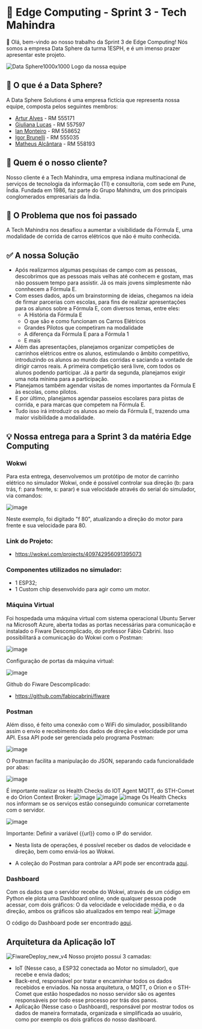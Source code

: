 # 🤖 Edge Computing - Sprint 3 - Tech Mahindra
👋 Olá, bem-vindo ao nosso trabalho da Sprint 3 de Edge Computing! Nós somos a empresa Data Sphere da turma 1ESPH, e é um imenso prazer apresentar este projeto.

![Data Sphere1000x1000](https://github.com/ianmonteirom/CP2-Edge/assets/152393807/0fe80a9b-6290-417d-8367-2abe3824d0b0)
Logo da nossa equipe
## 🔮 O que é a Data Sphere?
A Data Sphere Solutions é uma empresa fictícia que representa nossa equipe, composta pelos seguintes membros:
-  <a href="https://www.linkedin.com/in/artur-alves-tenca-b1ba862b6/">Artur Alves</a> - RM 555171 
- <a href="https://www.linkedin.com/in/giuliana-lucas-85b4532b6/">Giuliana Lucas</a> - RM 557597
- <a href="https://www.linkedin.com/in/ian-monteiro-moreira-a4543a2b7/">Ian Monteiro</a> - RM 558652 
- <a href="https://www.linkedin.com/in/igor-brunelli-ralo-39143a2b7/">Igor Brunelli</a> - RM 555035
- <a href="https://www.linkedin.com/in/matheus-estev%C3%A3o-5248b9238/">Matheus Alcântara</a> - RM 558193

## 👥 Quem é o nosso cliente?
Nosso cliente é a Tech Mahindra, uma empresa indiana multinacional de serviços de tecnologia da informação (TI) e consultoria, com sede em Pune, Índia. Fundada em 1986, faz parte do Grupo Mahindra, um dos principais conglomerados empresariais da Índia.

## 🤔 O Problema que nos foi passado
A Tech Mahindra nos desafiou a aumentar a visibilidade da Fórmula E, uma modalidade de corrida de carros elétricos que não é muito conhecida.

## ✅ A nossa Solução
- Após realizarmos algumas pesquisas de campo com as pessoas, descobrimos que as pessoas mais velhas até conhecem e gostam, mas não possuem tempo para assistir. Já os mais jovens simplesmente não connhecem a Fórmula E.
- Com esses dados, após um brainstorming de ideias, chegamos na ideia de firmar parcerias com escolas, para fins de realizar apresentações para os alunos sobre a Fórmula E, com diversos temas, entre eles:
  - A História da Fórmula E
  - O que são e como funcionam os Carros Elétricos
  - Grandes Pilotos que competiram na modalidade
  - A diferença da Fórmula E para a Fórmula 1
  - E mais
- Além das apresentações, planejamos organizar competições de carrinhos elétricos entre os alunos, estimulando o âmbito competitivo, introduzindo os alunos ao mundo das corridas e saciando a vontade de dirigir carros reais. A primeira competição será livre, com todos os alunos podendo participar. Já a partir da segunda, planejamos exigir uma nota mínima para a participação.
- Planejamos também agendar visitas de nomes importantes da Fórmula E às escolas, como pilotos.
- E por último, planejamos agendar passeios escolares para pistas de corrida, e para marcas que competem na Fórmula E.
- Tudo isso irá introduzir os alunos ao meio da Fórmula E, trazendo uma maior visibilidade a modalidade.

## 💡 Nossa entrega para a Sprint 3 da matéria Edge Computing

### Wokwi
Para esta entrega, desenvolvemos um protótipo de motor de carrinho elétrico no simulador Wokwi, onde é possível controlar sua direção (b: para trás, f: para frente, s: parar) e sua velocidade através do serial do simulador, via comandos:

![image](https://github.com/user-attachments/assets/a24c2465-6566-4395-8e59-9e95b05fd763)

Neste exemplo, foi digitado "f 80", atualizando a direção do motor para frente e sua velocidade para 80.
### Link do Projeto:
- https://wokwi.com/projects/409742956091395073

### Componentes utilizados no simulador:
- 1 ESP32;
- 1 Custom chip desenvolvido para agir como um motor.

### Máquina Virtual
Foi hospedada uma máquina virtual com sistema operacional Ubuntu Server na Microsoft Azure, aberta todas as portas necessárias para comunicação e instalado o Fiware Descomplicado, do professor Fábio Cabrini. Isso possibilitará a comunicação do Wokwi com o Postman:

![image](https://github.com/user-attachments/assets/649b2361-9b24-44e7-9d97-52494bcf4f30)

Configuração de portas da máquina virtual:

![image](https://github.com/user-attachments/assets/5a816894-5014-4ac4-a535-e0055ceff7ab)

Github do Fiware Descomplicado:
- https://github.com/fabiocabrini/fiware

### Postman

Além disso, é feito uma conexão com o WiFi do simulador, possibilitando assim o envio e recebimento dos dados de direção e velocidade por uma API. Essa API pode ser gerenciada pelo programa Postman:

![image](https://github.com/user-attachments/assets/de7457e0-7811-44d6-8af4-de45a14768b2)

O Postman facilita a manipulação do JSON, separando cada funcionalidade por abas:

![image](https://github.com/user-attachments/assets/e39a0b50-5900-4e0b-bbe0-1fef2f05c209)

É importante realizar os Health Checks do IOT Agent MQTT, do STH-Comet e do Orion Context Broker:
![image](https://github.com/user-attachments/assets/64d82cd1-ded9-4a06-91c5-7e4053d5362e)
![image](https://github.com/user-attachments/assets/44ee9680-1666-4df7-97db-0fc8211ded5c)
![image](https://github.com/user-attachments/assets/108d2af8-c06c-43a5-a0d4-e792bd6e58b6)
Os Health Checks nos informam se os serviços estão conseguindo comunicar corretamente com o servidor.

![image](https://github.com/user-attachments/assets/e76c43c2-16aa-4647-87cb-63aec2a5d711)

Importante: Definir a variável {{url}} como o IP do servidor.

- Nesta lista de operações, é possível receber os dados de velocidade e direção, bem como enviá-los ao Wokwi.

- A coleção do Postman para controlar a API pode ser encontrada [aqui](https://github.com/DataSphere-Solutions/Sprint3-Edge/blob/main/postman/Sprint%203%20Edge%20Api.postman_collection.json).

### Dashboard
Com os dados que o servidor recebe do Wokwi, através de um código em Python ele plota uma Dashboard online, onde qualquer pessoa pode acessar, com dois gráficos: O da velocidade e velocidade média, e o da direção, ambos os gráficos são atualizados em tempo real:
![image](https://github.com/user-attachments/assets/43868954-4093-43cb-b948-802f95a29a1d)

O código do Dashboard pode ser encontrado [aqui](https://github.com/DataSphere-Solutions/Sprint3-Edge/blob/main/dashboard/api.py).


## Arquitetura da Aplicação IoT
![FiwareDeploy_new_v4](https://github.com/user-attachments/assets/6ce7e660-f515-4aa7-8df5-9b4e138a9f73)
Nosso projeto possui 3 camadas: 
- IoT (Nesse caso, a ESP32 conectada ao Motor no simulador), que recebe e envia dados;
- Back-end, responsável por tratar e encaminhar todos os dados recebidos e enviados. Na nossa arquitetura, o MQTT, o Orion e o STH-Comet que estão hospedados no nosso servidor são os agentes responsáveis por todo esse processo por trás dos panos.
- Aplicação (Nesse caso o Dashboard), responsável por mostrar todos os dados de maneira formatada, organizada e simplificada ao usuário, como por exemplo os dois gráficos do nosso dashboard.



